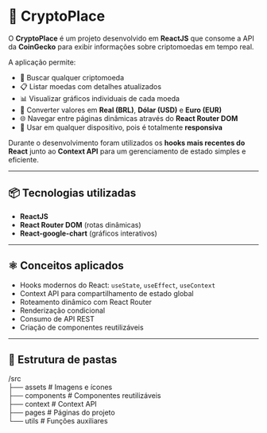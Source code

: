 # 🚀 CryptoPlace

O **CryptoPlace** é um projeto desenvolvido em **ReactJS** que consome a API da **CoinGecko** para exibir informações sobre criptomoedas em tempo real.  

A aplicação permite:  
- 🔎 Buscar qualquer criptomoeda  
- 📋 Listar moedas com detalhes atualizados  
- 📊 Visualizar gráficos individuais de cada moeda  
- 💱 Converter valores em **Real (BRL)**, **Dólar (USD)** e **Euro (EUR)**  
- 🌐 Navegar entre páginas dinâmicas através do **React Router DOM**  
- 📱 Usar em qualquer dispositivo, pois é totalmente **responsiva**

Durante o desenvolvimento foram utilizados os **hooks mais recentes do React** junto ao **Context API** para um gerenciamento de estado simples e eficiente.  

---

## 📦 Tecnologias utilizadas
- **ReactJS**  
- **React Router DOM** (rotas dinâmicas)  
- **React-google-chart** (gráficos interativos)  

---

## ⚛️ Conceitos aplicados
- Hooks modernos do React: `useState`, `useEffect`, `useContext`  
- Context API para compartilhamento de estado global  
- Roteamento dinâmico com React Router  
- Renderização condicional  
- Consumo de API REST  
- Criação de componentes reutilizáveis  

---

## 📂 Estrutura de pastas

/src  
├── assets # Imagens e ícones  
├── components # Componentes reutilizáveis  
├── context # Context API  
├── pages # Páginas do projeto  
└── utils # Funções auxiliares  
